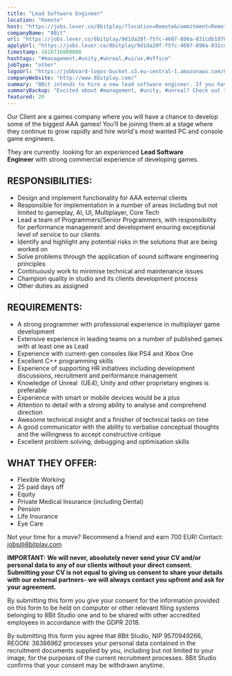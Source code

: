 ```yaml
---
title: "Lead Software Engineer"
location: "Remote"
host: "https://jobs.lever.co/8bitplay/?location=Remote&commitment=Remote"
companyName: "8Bit"
url: "https://jobs.lever.co/8bitplay/9d1da20f-f5fc-4607-890a-831cdb19787d"
applyUrl: "https://jobs.lever.co/8bitplay/9d1da20f-f5fc-4607-890a-831cdb19787d/apply"
timestamp: 1616716800000
hashtags: "#management,#unity,#unreal,#ui/ux,#office"
jobType: "other"
logoUrl: "https://jobboard-logos-bucket.s3.eu-central-1.amazonaws.com/8bit"
companyWebsite: "http://www.8bitplay.com/"
summary: "8Bit intends to hire a new lead software engineer. If you have with strong commercial experience of developing games, consider applying."
summaryBackup: "Excited about #management, #unity, #unreal? Check out this job post!"
featured: 20
---
```


Our Client are a games company where you will have a chance to develop some of the biggest AAA games! You’ll be joining them at a stage where they continue to grow rapidly and hire world's most wanted PC and console game engineers.

They are currently  looking for an experienced **Lead Software Engineer** with strong commercial experience of developing games.

## RESPONSIBILITIES:

*   Design and implement functionality for AAA external clients
*   Responsible for implementation in a number of areas including but not limited to gameplay, AI, UI, Multiplayer, Core Tech
*   Lead a team of Programmers/Senior Programmers, with responsibility for performance management and development ensuring exceptional level of service to our clients
*   Identify and highlight any potential risks in the solutions that are being worked on
*   Solve problems through the application of sound software engineering principles
*   Continuously work to minimise technical and maintenance issues
*   Champion quality in studio and its clients development process
*   Other duties as assigned

## REQUIREMENTS:

*   A strong programmer with professional experience in multiplayer game development
*   Extensive experience in leading teams on a number of published games with at least one as Lead
*   Experience with current-gen consoles like PS4 and Xbox One
*   Excellent C++ programming skills
*   Experience of supporting HR initiatives including development discussions, recruitment and performance management
*   Knowledge of Unreal  (UE4), Unity and other proprietary engines is preferable
*   Experience with smart or mobile devices would be a plus
*   Attention to detail with a strong ability to analyse and comprehend direction
*   Awesome technical insight and a finisher of technical tasks on time
*   A good communicator with the ability to verbalise conceptual thoughts and the willingness to accept constructive critique
*   Excellent problem solving, debugging and optimisation skills

## WHAT THEY OFFER:

*   Flexible Working
*   25 paid days off
*   Equity
*   Private Medical Insurance (including Dental)
*   Pension
*   Life Insurance
*   Eye Care

Not your time for a move? Recommend a friend and earn 700 EUR! Contact: jobs@8bitplay.com

**IMPORTANT:** **We will never, absolutely never send your CV and/or personal data to any of our clients without your direct consent. Submitting your CV is not equal to giving us consent to share your details with our external partners- we will always contact you upfront and ask for your agreement.**

By submitting this form you give your consent for the information provided on this form to be held on computer or other relevant filing systems belonging to 8Bit Studio one and to be shared with other accredited employees in accordance with the GDPR 2018.

By submitting this form you agree that 8Bit Studio, NIP 9570949266, REGON: 36386962 processes your personal data contained in the recruitment documents supplied by you, including but not limited to your image, for the purposes of the current recruitment processes. 8Bit Studio confirms that your consent may be withdrawn anytime.
